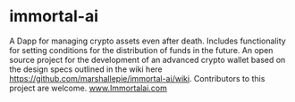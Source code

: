 # immortal-ai
A Dapp for managing crypto assets even after death. Includes functionality for setting conditions for the distribution of funds in the future.
An open source project for the development of an advanced crypto wallet based on the design specs outlined in the wiki here https://github.com/marshallepie/immortal-ai/wiki. Contributors to this project are welcome. 
www.Immortalai.com
